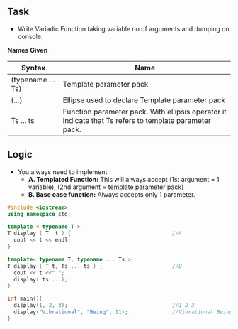 ## Task
- Write Variadic Function taking variable no of arguments and dumping on console.

**Names Given**

|Syntax|Name|
|---|---|
|(typename ... Ts)|Template parameter pack|
|(...)|Ellipse used to declare Template parameter pack|
|Ts ... ts|Function parameter pack. With ellipsis operator it indicate that Ts refers to template parameter pack.|

## Logic
- You always need to implement 
  - **A. Templated Function:** This will always accept (1st argument = 1 variable), (2nd argument = template parameter pack)
  - **B. Base case function:** Always accepts only 1 parameter.

```c++
#include <iostream>
using namespace std;

template < typename T >
T display ( T  t ) {                                //A
  cout << t << endl;
}

template< typename T, typename ... Ts >
T display ( T t, Ts ... ts ) {                      //B
  cout << t <<" ";
  display( ts ...);
}

int main(){
  display(1, 2, 3);                                 //1 2 3
  display("Vibrational", "Being", 11);              //Vibrational Being 11
}
```
